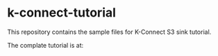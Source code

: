 # k-connect-tutorial
This repository contains the sample files for K-Connect S3 sink tutorial.

The complate tutorial is at:

